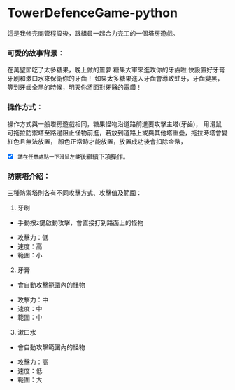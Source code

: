 # TowerDefenceGame-python
這是我修完商管程設後，跟組員一起合力完工的一個塔房遊戲。

### 可愛的故事背景：
在萬聖節吃了太多糖果，晚上做的噩夢
糖果大軍來進攻你的牙齒啦
快設置好牙膏牙刷和漱口水來保衛你的牙齒！
如果太多糖果進入牙齒會導致蛀牙，牙齒變黑，等到牙齒全黑的時候，明天你將面對牙醫的電鑽！

### 操作方式：
操作方式與一般塔房遊戲相同，糖果怪物沿道路前進要攻擊主塔(牙齒)，
用滑鼠可拖拉防禦塔至路邊阻止怪物前進，若放到道路上或與其他塔重疊，拖拉時塔會變紅色且無法放置，
顏色正常時才能放置，放置成功後會扣除金幣，
- [x] `請在任意處點一下滑鼠左鍵`後繼續下項操作。

### 防禦塔介紹：
三種防禦塔則各有不同攻擊方式、攻擊值及範圍：
1. 牙刷
 * 手動按z鍵啟動攻擊，會直接打到路面上的怪物
 - 攻擊力：低
 - 速度：高
 - 範圍：小
2. 牙膏
 * 會自動攻擊範圍內的怪物
 - 攻擊力：中
 - 速度：中
 - 範圍：中
3. 漱口水
 * 會自動攻擊範圍內的怪物
 - 攻擊力：高
 - 速度：低
 - 範圍：大               
